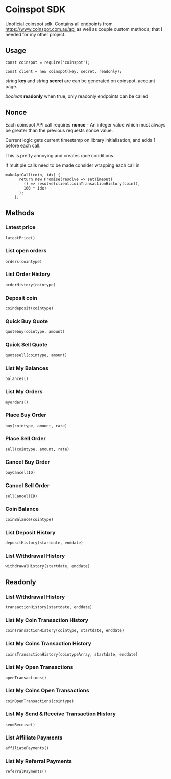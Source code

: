 # Coinspot SDK
Unoficial coinspot sdk. Contains all endpoints from https://www.coinspot.com.au/api as well as couple custom methods, that I needed for my other project.

## Usage 
```
const coinspot = require('coinspot');

const client = new coinspot(key, secret, readonly);
```
<i>string</i><b> key </b> and <i>string</i><b> secret </b> are can be generated on coinspot, account page. 

<i>boolean</i><b> readonly</b> when true, only readonly endpoints can be called 

## Nonce
Each coinspot API call requires <b>nonce</b> - An integer value which must always be greater than the previous requests nonce value. 

Current logic gets current timestamp on library initialisation, and adds 1 before each call. 

This is pretty annoying and creates race conditions. 

If multiple calls need to be made consider wrapping each call in 

```
makeApiCall(coin, idx) {
      return new Promise(resolve => setTimeout(
        () => resolve(client.coinTransactionHistory(coin)),
        100 * idx)
      );
    };
```

## Methods 
### Latest price
```
latestPrice()
```

### List open orders
```
orders(cointype)
```

### List Order History
```
orderHistory(cointype)
```

### Deposit coin
```
coindeposit(cointype)
```

###  Quick Buy Quote
```
quotebuy(cointype, amount)
```

###  Quick Sell Quote
```
quotesell(cointype, amount)
```

###  List My Balances
```
balances()
```

###  List My Orders
```
myorders()
```

###  Place Buy Order
```
buy(cointype, amount, rate)
```

###  Place Sell Order
```
sell(cointype, amount, rate)
```

### Cancel Buy Order
```
buyCancel(ID)
```

### Cancel Sell Order
```
sellCancel(ID)
```

### Coin Balance
```
coinBalance(cointype)
```

### List Deposit History
```
depositHistory(startdate, enddate)
```

### List Withdrawal History
```
withdrawalHistory(startdate, enddate)
```

## Readonly 
### List Withdrawal History
```
transactionHistory(startdate, enddate)
```

### List My Coin Transaction History
```
coinTransactionHistory(cointype, startdate, enddate)
```

### List My Coins Transaction History
```
coinsTransactionHistory(cointypeArray, startdate, enddate)
```

### List My Open Transactions
```
openTransactions()
```

### List My Coins Open Transactions
```
coinOpenTransactions(cointype)
```

### List My Send & Receive Transaction History
```
sendReceive()
```

### List Affiliate Payments
```
affiliatePayments()
```

### List My Referral Payments
```
referralPayments()
```






